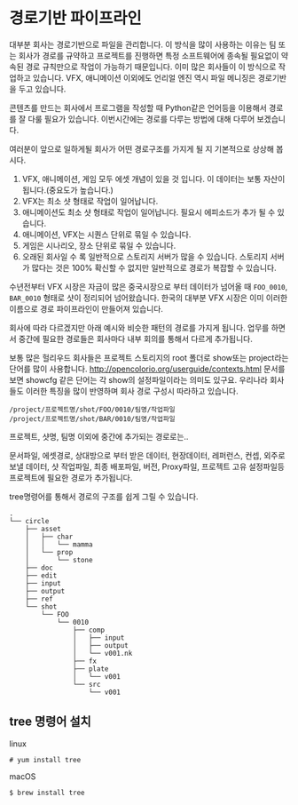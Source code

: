 # 경로기반 파이프라인

대부분 회사는 경로기반으로 파일을 관리합니다.
이 방식을 많이 사용하는 이유는 팀 또는 회사가 경로를 규약하고 프로젝트를 진행하면
특정 소프트웨어에 종속될 필요없이 약속된 경로 규칙만으로 작업이 가능하기 때문입니다.
이미 많은 회사들이 이 방식으로 작업하고 있습니다. VFX, 애니메이션 이외에도 언리얼 엔진 역시 파일 메니징은 경로기반을 두고 있습니다.

콘텐츠를 만드는 회사에서 프로그램을 작성할 때 Python같은 언어등을 이용해서 경로를 잘 다룰 필요가 있습니다. 이번시간에는 경로를 다루는 방법에 대해 다루어 보겠습니다.

여러분이 앞으로 일하게될 회사가 어떤 경로구조를 가지게 될 지 기본적으로 상상해 봅시다.

1. VFX, 애니메이션, 게임 모두 에셋 개념이 있을 것 입니다. 이 데이터는 보통 자산이 됩니다.(중요도가 높습니다.)
1. VFX는 최소 샷 형태로 작업이 일어납니다.
1. 애니메이션도 최소 샷 형태로 작업이 일어납니다. 필요시 에피소드가 추가 될 수 있습니다.
1. 애니메이션, VFX는 시퀀스 단위로 묶일 수 있습니다.
1. 게임은 시나리오, 장소 단위로 묶일 수 있습니다.
1. 오래된 회사일 수 록 일반적으로 스토리지 서버가 많을 수 있습니다. 스토리지 서버가 많다는 것은 100% 확신할 수 없지만 일반적으로 경로가 복잡할 수 있습니다.

수년전부터 VFX 시장은 자금이 많은 중국시장으로 부터 데이터가 넘어올 때 `FOO_0010`, `BAR_0010` 형태로 샷이 정리되어 넘어왔습니다. 한국의 대부분 VFX 시장은 이미 이러한 이름으로 경로 파이프라인이 만들어져 있습니다.

회사에 따라 다르겠지만 아래 예시와 비슷한 패턴의 경로를 가지게 됩니다.
업무를 하면서 중간에 필요한 경로들은 회사마다 내부 회의를 통해서 다르게 추가됩니다.

보통 많은 헐리우드 회사들은 프로젝트 스토리지의 root 폴더로 show또는 project라는 단어를 많이 사용합니다.
http://opencolorio.org/userguide/contexts.html 문서를 보면 showcfg 같은 단어는 각 show의 설정파일이라는 의미도 있구요.
우리나라 회사들도 이러한 특징을 많이 반영하며 회사 경로 구성시 따라하고 있습니다.

```
/project/프로젝트명/shot/FOO/0010/팀명/작업파일
/project/프로젝트명/shot/BAR/0010/팀명/작업파일
```

프로젝트, 샷명, 팀명 이외에 중간에 추가되는 경로로는..

문서파일, 에셋경로, 상대방으로 부터 받은 데이터, 현장데이터, 레퍼런스, 컨셉, 외주로 보낼 데이터, 샷 작업파일, 최종 배포파일, 버전, Proxy파일, 프로젝트 고유 설정파일등 프로젝트에 필요한 경로가 추가됩니다.

tree명령어를 통해서 경로의 구조를 쉽게 그릴 수 있습니다.

```
.
└── circle
    ├── asset
    │   ├── char
    │   │   └── mamma
    │   └── prop
    │       └── stone
    ├── doc
    ├── edit
    ├── input
    ├── output
    ├── ref
    └── shot
        └── FOO
            └── 0010
                ├── comp
                │   ├── input
                │   ├── output
                │   └── v001.nk
                ├── fx
                ├── plate
                │   └── v001
                └── src
                    └── v001

```


## tree 명령어 설치

linux
```
# yum install tree 
```

macOS
```
$ brew install tree
```